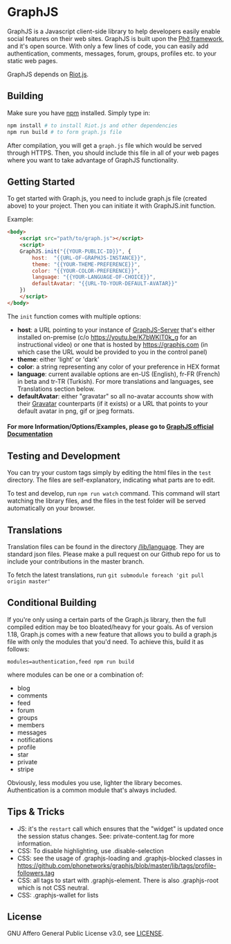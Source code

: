 # GraphJS

GraphJS is a Javascript client-side library to help developers easily enable social features on their web sites. GraphJS is built upon the [Phở framework](https://github.com/phonetworks/pho-microkernel), and it's open source. With only a few lines of code, you can easily add authentication, comments, messages, forum, groups, profiles etc. to your static web pages. 

GraphJS depends on [Riot.js](https://riot.js.org/). 

## Building

Make sure you have [npm](https://www.npmjs.com/) installed. Simply type in:

```sh
npm install # to install Riot.js and other dependencies
npm run build # to form graph.js file
```

After compilation, you will get a ```graph.js``` file which would be served through HTTPS. Then, you should include this file in all of your web pages where you want to take advantage of GraphJS functionality. 

## Getting Started

To get started with Graph.js, you need to include graph.js file (created above) to your project. Then you can initiate it with GraphJS.init function.

Example:
```html
<body>
    <script src="path/to/graph.js"></script>
    <script>
    GraphJS.init("{{YOUR-PUBLIC-ID}}", {
        host:  "{{URL-OF-GRAPHJS-INSTANCE}}",
        theme: "{{YOUR-THEME-PREFERENCE}}",
        color: "{{YOUR-COLOR-PREFERENCE}}",
        language: "{{YOUR-LANGUAGE-OF-CHOICE}}",
        defaultAvatar: "{{URL-TO-YOUR-DEFAULT-AVATAR}}"
    })
    </script>
</body>
```
The `init` function comes with multiple options:
* **host**: a URL pointing to your instance of [GraphJS-Server](https://github.com/phonetworks/graphjs-server) that's either installed on-premise (c/o https://youtu.be/K7bWKlT0k_g for an instructional video) or one that is hosted by https://graphjs.com (in which case the URL would be provided to you in the control panel)
* **theme**: either 'light' or 'dark'
* **color**: a string representing any color of your preference in HEX format
* **language**: current available options are en-US (English), fr-FR (French) in beta and tr-TR (Turkish). For more translations and languages, see Translations section below.
* **defaultAvatar**: either "gravatar" so all no-avatar accounts show with their [Gravatar](https://en.gravatar.com/) counterparts (if it exists) or a URL that points to your default avatar in png, gif or jpeg formats.

#### For more Information/Options/Examples, please go to [GraphJS official Documentation](https://graphjs.com/docs)

## Testing and Development

You can try your custom tags simply by editing the html files in the ```test``` directory. The files are self-explanatory, indicating what parts are to edit.

To test and develop, run ```npm run watch``` command. This command will start watching 
the library files, and the files in the test folder will be served automatically on 
your browser.

## Translations

Translation files can be found in the directory [/lib/language](https://github.com/phonetworks/graphjs/tree/master/lib/language). They are standard json files. Please make a pull request on our Github repo for us to include your contributions in the master branch.

To fetch the latest translations, run `git submodule foreach 'git pull origin master'`

## Conditional Building

If you're only using a certain parts of the Graph.js library, then the full compiled edition may be too bloated/heavy for your goals. As of version 1.18, Graph.js comes with a new feature that allows you to build a graph.js file with only the modules that you'd need. To achieve this, build it as follows:

`modules=authentication,feed npm run build`

where modules can be one or a combination of:

* blog
* comments
* feed
* forum
* groups
* members
* messages
* notifications
* profile
* star
* private
* stripe

Obviously, less modules you use, lighter the library becomes. Authentication is a common module that's always included.

## Tips & Tricks

* JS: it's the ```restart``` call which ensures that the "widget" is updated once the session status changes. See: private-content.tag for more information.
* CSS: To disable highlighting, use .disable-selection
* CSS: see the usage of .graphjs-loading and .graphjs-blocked classes in https://github.com/phonetworks/graphjs/blob/master/lib/tags/profile-followers.tag
* CSS: all tags to start with .graphjs-element. There is also .graphjs-root which is not CSS neutral.
* CSS: .graphjs-wallet for lists

## License

GNU Affero General Public License v3.0, see [LICENSE](https://github.com/phonetworks/graphjs/blob/master/LICENSE).
